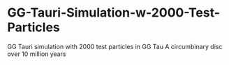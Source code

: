 # GG-Tauri-Simulation-w-2000-Test-Particles
GG Tauri simulation with 2000 test particles in GG Tau A circumbinary disc over 10 million years
